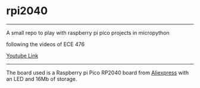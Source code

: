 # rpi2040
---
A small repo to play with raspberry pi pico projects in micropython

following the videos of ECE 476

[Youtube Link](https://www.youtube.com/watch?v=RD3uaRc8EPA)

---

The board used is a Raspberry pi Pico RP2040 board from [Aliexpress](https://www.aliexpress.us/item/3256803184741525.html) with an LED and 16Mb of storage.